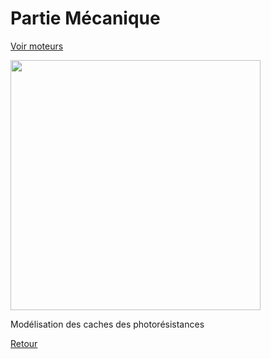 <h1>Partie Mécanique</h1>

[Voir moteurs](moteurs.md)

<img src="Modélisation_support_photores.jpg" width="400"> 

Modélisation des caches des photorésistances

[Retour](README.md)
